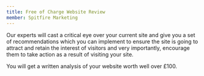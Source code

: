 ```yaml
---
title: Free of Charge Website Review
member: Spitfire Marketing
---
```

Our experts will cast a critical eye over your current site and give you a set of recommendations which you can implement to ensure the site is going to attract and retain the interest of visitors and very importantly, encourage them to take action as a result of visiting your site.

You will get a written analysis of your website worth well over £100.

